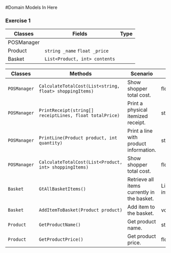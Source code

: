 #Domain Models In Here
### Exercise 1

| Classes | Fields | Type |
|-|-|-| 
| POSManager | | |
| Product | `string _name` `float _price` |
| Basket | `List<Product, int> contents` |

| Classes			| Methods													| Scenario										| Outputs			|
|-------------------|-----------------------------------------------------------|-----------------------------------------------|-------------------|
| `POSManager`		| `CalculateTotalCost(List<string, float> shoppingItems) `	| Show shopper total cost.						| float				|
| `POSManager`		| `PrintReceipt(string[] receiptLines, float totalPrice)`	| Print a physical itemized receipt.			| string[]			|
| `POSManager`		| `PrintLine(Product product, int quantity)`				| Print a line with product information.		| string			|
| `POSManager`		| `CalculateTotalCost(List<Product, int> shoppingItems) `	| Show shopper total cost.						| float				|
| `Basket`			| `GtAllBasketItems()`										| Retrieve all items currently in the basket.	| List<Product, int>|
| `Basket`			| `AddItemToBasket(Product product)`						| Add item to the basket.						| void				|
| `Product`			| `GetProductName()`										| Get product name. 							| string			|
| `Product`			| `GetProductPrice()`										| Get product price. 							| float				|